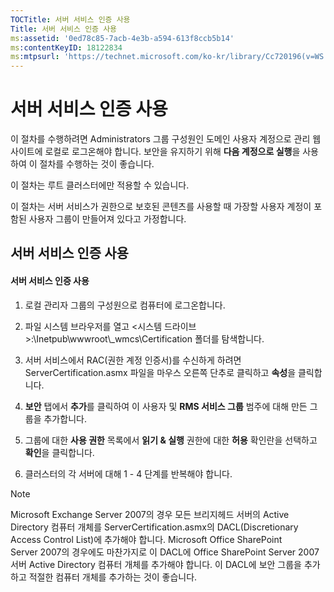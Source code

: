 ```yaml
---
TOCTitle: 서버 서비스 인증 사용
Title: 서버 서비스 인증 사용
ms:assetid: '0ed78c85-7acb-4e3b-a594-613f8ccb5b14'
ms:contentKeyID: 18122834
ms:mtpsurl: 'https://technet.microsoft.com/ko-kr/library/Cc720196(v=WS.10)'
---
```


서버 서비스 인증 사용
=====================

이 절차를 수행하려면 Administrators 그룹 구성원인 도메인 사용자 계정으로 관리 웹 사이트에 로컬로 로그온해야 합니다. 보안을 유지하기 위해 **다음 계정으로 실행**을 사용하여 이 절차를 수행하는 것이 좋습니다.

이 절차는 루트 클러스터에만 적용할 수 있습니다.

이 절차는 서버 서비스가 권한으로 보호된 콘텐츠를 사용할 때 가장할 사용자 계정이 포함된 사용자 그룹이 만들어져 있다고 가정합니다.

서버 서비스 인증 사용
---------------------

#### 서버 서비스 인증 사용

1.  로컬 관리자 그룹의 구성원으로 컴퓨터에 로그온합니다.

2.  파일 시스템 브라우저를 열고 &lt;시스템 드라이브&gt;:\\Inetpub\\wwwroot\\\_wmcs\\Certification 폴더를 탐색합니다.

3.  서버 서비스에서 RAC(권한 계정 인증서)를 수신하게 하려면 ServerCertification.asmx 파일을 마우스 오른쪽 단추로 클릭하고 **속성**을 클릭합니다.

4.  **보안** 탭에서 **추가**를 클릭하여 이 사용자 및 **RMS 서비스 그룹** 범주에 대해 만든 그룹을 추가합니다.

5.  그룹에 대한 **사용 권한** 목록에서 **읽기 & 실행** 권한에 대한 **허용** 확인란을 선택하고 **확인**을 클릭합니다.

6.  클러스터의 각 서버에 대해 1 - 4 단계를 반복해야 합니다.

> [!NOTE]   
> Microsoft Exchange Server 2007의 경우 모든 브리지헤드 서버의 Active Directory 컴퓨터 개체를 ServerCertification.asmx의 DACL(Discretionary Access Control List)에 추가해야 합니다. Microsoft Office SharePoint Server 2007의 경우에도 마찬가지로 이 DACL에 Office SharePoint Server 2007 서버 Active Directory 컴퓨터 개체를 추가해야 합니다. 이 DACL에 보안 그룹을 추가하고 적절한 컴퓨터 개체를 추가하는 것이 좋습니다. 
